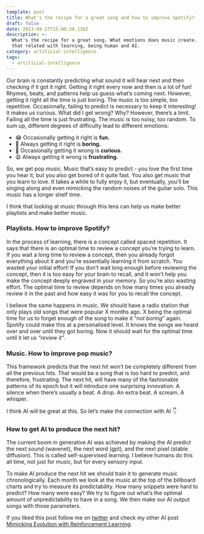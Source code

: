 ```yaml
---
template: post
title: What's the recipe for a great song and how to improve Spotify?
draft: false
date: 2023-09-27T15:06:20.136Z
description: >-
  What's the recipe for a great song. What emotions does music create. How is
  that related with learning, being human and AI.
category: artificial-intelligence
tags:
  - artificial-intelligence
---
```


Our brain is constantly predicting what sound it will hear next and then checking if it got it right. Getting it right every now and then is a lot of fun! Rhymes, beats, and patterns help us guess what’s coming next. However, getting it right all the time is just boring. The music is too simple, too repetitive. Occasionally, failing to predict is necessary to keep it interesting! It makes us curious. What did I get wrong? Why? However, there’s a limit. Failing all the time is just frustrating. The music is too noisy, too random. To sum up, different degrees of difficulty lead to different emotions:

- 😂 Occasionally getting it right is **fun.**
- 🥱 Always getting it right is **boring.**
- 👀 Occasionally getting it wrong is **curious.**
- 😩 Always getting it wrong is **frustrating.**

So, we get pop music. Music that’s easy to predict - you love the first time you hear it, but you also get bored of it quite fast. You also get music that you learn to love. It takes a while to fully enjoy it, but eventually, you’ll be singing along and even mimicking the random noises of the guitar solo. This music has a longer shelf time.

I think that looking at music through this lens can help us make better playlists and make better music.

### Playlists. How to improve Spotify?

In the process of learning, there is a concept called spaced repetition. It says that there is an optimal time to review a concept you’re trying to learn. If you wait a long time to review a concept, then you already forgot everything about it and you’re essentially learning it from scratch. You wasted your initial effort! If you don’t wait long enough before reviewing the concept, then it is too easy for your brain to recall, and it won’t help you make the concept deeply engraved in your memory. So you’re also wasting effort. The optimal time to review depends on how many times you already review it in the past and how easy it was for you to recall the concept.

I believe the same happens in music. We should have a radio station that only plays old songs that were popular X months ago. X being the optimal time for us to forget enough of the song to make it “_not boring_” again. Spotify could make this at a personalised level. It knows the songs we heard over and over until they got boring. Now it should wait for the optimal time until it let us _“review it”_.

### Music. How to improve pop music?

This framework predicts that the next hit won’t be completely different from all the previous hits. That would be a song that is too hard to predict, and therefore, frustrating. The next hit, will have many of the fashionable patterns of its epoch but it will introduce one surprising innovation. A silence when there’s usually a beat. A drop. An extra beat. A scream. A whisper.

I think AI will be great at this. So let’s make the connection with AI 👇

### How to get AI to produce the next hit?

The current boom in generative AI was achieved by making the AI predict the next sound (wavenet), the next word (gpt), and the next pixel (stable diffusion). This is called self-supervised learning. I believe humans do this all time, not just for music, but for every sensory input.

To make AI produce the next hit we should train it to generate music chronologically. Each month we look at the music at the top of the billboard charts and try to measure its predictability. How many snippets were hard to predict? How many were easy? We try to figure out what’s the optimal amount of unpredictability to have in a song. We then make our AI output songs with those parameters.

If you liked this post follow me on [twitter](https://twitter.com/joaoabrantis) and check my other AI post [Mimicking Evolution with Reinforcement Learning](mimicking-evolution-with-reinforcement-learning/).
